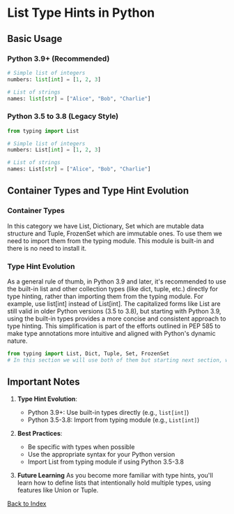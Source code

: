 # List Type Hints in Python

## Basic Usage

### Python 3.9+ (Recommended)
```python
# Simple list of integers
numbers: list[int] = [1, 2, 3]

# List of strings
names: list[str] = ["Alice", "Bob", "Charlie"]
```

### Python 3.5 to 3.8 (Legacy Style)
```python
from typing import List

# Simple list of integers
numbers: List[int] = [1, 2, 3]

# List of strings
names: List[str] = ["Alice", "Bob", "Charlie"]
```

## Container Types and Type Hint Evolution

### Container Types
In this category we have List, Dictionary, Set which are mutable data structure and Tuple, FrozenSet which are immutable ones. 
To use them we need to import them from the typing module. This module is built-in and there is no need to install it.

### Type Hint Evolution
As a general rule of thumb, in Python 3.9 and later, it's recommended to use the built-in list and other collection types (like dict, tuple, etc.) directly for type hinting, rather than importing them from the typing module. For example, use list[int] instead of List[int]. The capitalized forms like List are still valid in older Python versions (3.5 to 3.8), but starting with Python 3.9, using the built-in types provides a more concise and consistent approach to type hinting. This simplification is part of the efforts outlined in PEP 585 to make type annotations more intuitive and aligned with Python's dynamic nature.

```python
from typing import List, Dict, Tuple, Set, FrozenSet
# In this section we will use both of them but starting next section, we will only use Python 3.9 and later.
```

## Important Notes

1. **Type Hint Evolution**:
   - Python 3.9+: Use built-in types directly (e.g., `list[int]`)
   - Python 3.5-3.8: Import from typing module (e.g., `List[int]`)

2. **Best Practices**:
   - Be specific with types when possible
   - Use the appropriate syntax for your Python version
   - Import List from typing module if using Python 3.5-3.8

3. **Future Learning**
As you become more familiar with type hints, you'll learn how to define lists that intentionally hold multiple types, using features like Union or Tuple.

[Back to Index](../../README.md)

